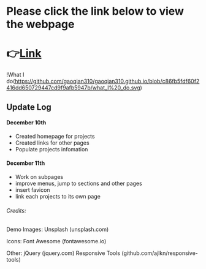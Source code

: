 # Please click the link below to view the webpage

# 👉[Link](http://gaoqian310.github.io)


!What I do(https://github.com/gaoqian310/gaoqian310.github.io/blob/c86fb5fdf60f2416dd650729447cd9f9afb5947b/what_I%20_do.svg)

## Update Log

#### December 10th

- Created homepage for projects
- Created links for other pages
- Populate projects infomation

#### December 11th

- Work on subpages
- improve menus, jump to sections and other pages
- insert favicon
- link each projects to its own page



###### Credits:
Demo Images: 
Unsplash (unsplash.com)

Icons: 
Font Awesome (fontawesome.io) 

Other: 
jQuery (jquery.com) 
Responsive Tools (github.com/ajlkn/responsive-tools)
